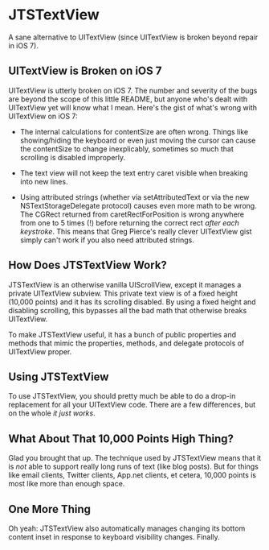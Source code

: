 JTSTextView
===========

A sane alternative to UITextView (since UITextView is broken beyond repair in iOS 7).

## UITextView is Broken on iOS 7

UITextView is utterly broken on iOS 7. The number and severity of the bugs are beyond the scope of this little README, but anyone who's dealt with UITextView yet will know what I mean. Here's the gist of what's wrong with UITextView on iOS 7:

- The internal calculations for contentSize are often wrong. Things like showing/hiding the keyboard or even just moving the cursor can cause the contentSize to change inexplicably, sometimes so much that scrolling is disabled improperly.

- The text view will not keep the text entry caret visible when breaking into new lines.

- Using attributed strings (whether via setAttributedText or via the new NSTextStorageDelegate protocol) causes even more math to be wrong. The CGRect returned from caretRectForPosition is wrong anywhere from one to 5 times (!) before returning the correct rect *after each keystroke*. This means that Greg Pierce's really clever UITextView gist simply can't work if you also need attributed strings.

## How Does JTSTextView Work?

JTSTextView is an otherwise vanilla UIScrollView, except it manages a private UITextView subview. This private text view is of a fixed height (10,000 points) and it has its scrolling disabled. By using a fixed height and disabling scrolling, this bypasses all the bad math that otherwise breaks UITextView.

To make JTSTextView useful, it has a bunch of public properties and methods that mimic the properties, methods, and delegate protocols of UITextView proper.

## Using JTSTextView

To use JTSTextView, you should pretty much be able to do a drop-in replacement for all your UITextView code. There are a few differences, but on the whole *it just works*.

## What About That 10,000 Points High Thing?

Glad you brought that up. The technique used by JTSTextView means that it is *not* able to support really long runs of text (like blog posts). But for things like email clients, Twitter clients, App.net clients, et cetera, 10,000 points is most like more than enough space.

## One More Thing

Oh yeah: JTSTextView also automatically manages changing its bottom content inset in response to keyboard visibility changes. Finally.
